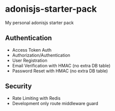 # adonisjs-starter-pack
My personal adonisjs starter pack

## Authentication
- Access Token Auth
- Authorization/Authentication
- User Registration
- Email Verification with HMAC (no extra DB table)
- Password Reset with HMAC (no extra DB table)

## Security
- Rate Limiting with Redis
- Development only route middleware guard
